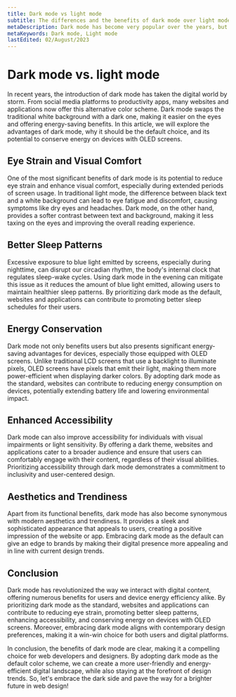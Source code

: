 ```yaml
---
title: Dark mode vs light mode
subtitle: The differences and the benefits of dark mode over light mode.
metaDescription: Dark mode has become very popular over the years, but do you know all the benefits over light mode? This article explains why dark mode should be standard on all websites and apps.
metaKeywords: Dark mode, Light mode
lastEdited: 02/August/2023
---
```


# Dark mode vs. light mode
In recent years, the introduction of dark mode has taken the digital world by storm. From social media platforms to productivity apps, many websites and applications now offer this alternative color scheme. Dark mode swaps the traditional white background with a dark one, making it easier on the eyes and offering energy-saving benefits. In this article, we will explore the advantages of dark mode, why it should be the default choice, and its potential to conserve energy on devices with OLED screens.

## Eye Strain and Visual Comfort

One of the most significant benefits of dark mode is its potential to reduce eye strain and enhance visual comfort, especially during extended periods of screen usage. In traditional light mode, the difference between black text and a white background can lead to eye fatigue and discomfort, causing symptoms like dry eyes and headaches. Dark mode, on the other hand, provides a softer contrast between text and background, making it less taxing on the eyes and improving the overall reading experience.

## Better Sleep Patterns

Excessive exposure to blue light emitted by screens, especially during nighttime, can disrupt our circadian rhythm, the body's internal clock that regulates sleep-wake cycles. Using dark mode in the evening can mitigate this issue as it reduces the amount of blue light emitted, allowing users to maintain healthier sleep patterns. By prioritizing dark mode as the default, websites and applications can contribute to promoting better sleep schedules for their users.

## Energy Conservation

Dark mode not only benefits users but also presents significant energy-saving advantages for devices, especially those equipped with OLED screens. Unlike traditional LCD screens that use a backlight to illuminate pixels, OLED screens have pixels that emit their light, making them more power-efficient when displaying darker colors. By adopting dark mode as the standard, websites can contribute to reducing energy consumption on devices, potentially extending battery life and lowering environmental impact.

## Enhanced Accessibility

Dark mode can also improve accessibility for individuals with visual impairments or light sensitivity. By offering a dark theme, websites and applications cater to a broader audience and ensure that users can comfortably engage with their content, regardless of their visual abilities. Prioritizing accessibility through dark mode demonstrates a commitment to inclusivity and user-centered design.

## Aesthetics and Trendiness

Apart from its functional benefits, dark mode has also become synonymous with modern aesthetics and trendiness. It provides a sleek and sophisticated appearance that appeals to users, creating a positive impression of the website or app. Embracing dark mode as the default can give an edge to brands by making their digital presence more appealing and in line with current design trends.

## Conclusion

Dark mode has revolutionized the way we interact with digital content, offering numerous benefits for users and device energy efficiency alike. By prioritizing dark mode as the standard, websites and applications can contribute to reducing eye strain, promoting better sleep patterns, enhancing accessibility, and conserving energy on devices with OLED screens. Moreover, embracing dark mode aligns with contemporary design preferences, making it a win-win choice for both users and digital platforms.

In conclusion, the benefits of dark mode are clear, making it a compelling choice for web developers and designers. By adopting dark mode as the default color scheme, we can create a more user-friendly and energy-efficient digital landscape, while also staying at the forefront of design trends. So, let's embrace the dark side and pave the way for a brighter future in web design!
